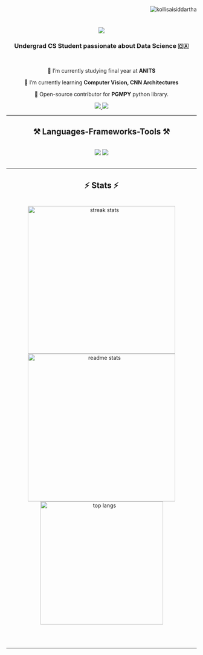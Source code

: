 <p align="right"> <img src="https://komarev.com/ghpvc/?username=kollisaisiddartha&label=Profile%20views&color=0e75b6&style=flat" alt="kollisaisiddartha" /> </p>

<h1 align="center">
    <img src="https://readme-typing-svg.herokuapp.com/?font=Righteous&size=35&center=true&vCenter=true&width=500&height=70&duration=4000&lines=Hi+There!+👋;+I'm+Sai+Siddartha!;" />
</h1>

<h3 align="center">Undergrad CS Student passionate about Data Science 🇨🇦</h3>

<br/>

<div align="center">
 
 🔭 I’m currently studying final year at **ANITS**
 
 🌱 I’m currently learning **Computer Vision, CNN Architectures**

💬 Open-source contributor for **PGMPY** python library.

<!--⚡ Fun fact **Game of Thrones Night's Watch cloaks are made from Ikea rugs** -->

 </div>
 
<div align="center"> 
  <a href="mailto:saisiddarthakolli@gmail.com">
    <img src="https://img.shields.io/badge/Gmail-333333?style=for-the-badge&logo=gmail&logoColor=red" />
  </a>
  <a href="https://linkedin.com/in/kollisaisiddartha" target="_blank">
    <img src="https://img.shields.io/badge/LinkedIn-0077B5?style=for-the-badge&logo=linkedin&logoColor=white" target="_blank" />
  </a>
  <!--<a href="https://salesp07.github.io" target="_blank">
     <img src="https://img.shields.io/badge/Portfolio-FF5722?style=for-the-badge&logo=todoist&logoColor=white" target="_blank" /> --> <!-- sqlite, safari, google-chrome are other good icon options -->
  </a>
</div>

 <hr/>
 
<h2 align="center">⚒️ Languages-Frameworks-Tools ⚒️</h2>
<br/>
<div align="center">
    <img src="https://skillicons.dev/icons?i=pytorch,python,sklearn,mysql,opencv,c,cpp" />
    <img src="https://skillicons.dev/icons?i=aws,vscode,unity,anaconda,mongodb,github,git,bash,linux,flask" /><br>
</div>

<br/>
<hr/>

<!--<div align="center">
  <h2>🐍 My Contributions 🐍</h2>
  <br>
  <img alt="snake eating my contributions" src="https://raw.githubusercontent.com/salesp07/salesp07/output/github-contribution-grid-snake.svg" />
  
  <br/><br/><br/>
</div>

<hr/> -->

<h2 align="center">⚡ Stats ⚡</h2>
<br>
<div align=center>
  <img width=390 src="https://github-readme-streak-stats.herokuapp.com/?user=kollisaisiddartha&theme=react&border_radius=10" alt="streak stats"/>
  <img width=390 src="https://github-readme-stats.vercel.app/api?username=kollisaisiddartha&show_icons=true&theme=react&rank_icon=github&border_radius=10" alt="readme stats" />
  <br/>
  <img width=325 align="center" src="https://github-readme-stats.vercel.app/api/top-langs/?username=kollisaisiddartha&hide=HTML&langs_count=8&layout=compact&theme=react&border_radius=10&size_weight=0.5&count_weight=0.5&exclude_repo=github-readme-stats" alt="top langs" />
</div>

<br/><br/>

<hr/>

<!-- Video link for the file : https://www.youtube.com/watch?v=eHaXw8Bd_ms -->
